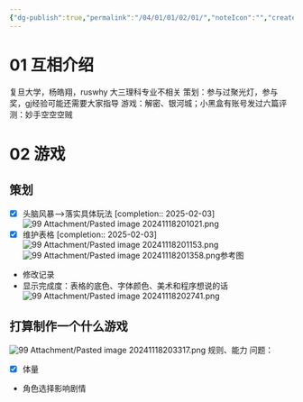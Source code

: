 ```yaml
---
{"dg-publish":true,"permalink":"/04/01/01/02/01/","noteIcon":"","created":"2025-01-31T00:35","updated":"2025-07-01T20:56"}
---
```


# 01 互相介绍
复旦大学，杨皓翔，ruswhy
大三理科专业不相关
策划：参与过聚光灯，参与奖，gj经验可能还需要大家指导
游戏：解密、银河城；小黑盒有账号发过六篇评测：妙手空空空贼
# 02 游戏
## 策划
- [x] 头脑风暴-->落实具体玩法  [completion:: 2025-02-03]
![99 Attachment/Pasted image 20241118201021.png](/img/user/99%20Attachment/Pasted%20image%2020241118201021.png)
- [x] 维护表格  [completion:: 2025-02-03]
![99 Attachment/Pasted image 20241118201153.png](/img/user/99%20Attachment/Pasted%20image%2020241118201153.png)
![99 Attachment/Pasted image 20241118201358.png](/img/user/99%20Attachment/Pasted%20image%2020241118201358.png)参考图
- 修改记录
- 显示完成度：表格的底色、字体颜色、美术和程序想说的话
![99 Attachment/Pasted image 20241118202741.png](/img/user/99%20Attachment/Pasted%20image%2020241118202741.png)
## 打算制作一个什么游戏
![99 Attachment/Pasted image 20241118203317.png](/img/user/99%20Attachment/Pasted%20image%2020241118203317.png)
规则、能力
问题：
- [x] 体量
- 角色选择影响剧情